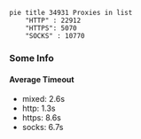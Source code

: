 
```mermaid
pie title 34931 Proxies in list
    "HTTP" : 22912
    "HTTPS": 5070
    "SOCKS" : 10770
```

### Some Info
#### Average Timeout

- mixed: 2.6s
- http: 1.3s
- https: 8.6s
- socks: 6.7s
